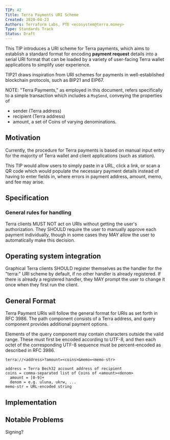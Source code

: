 ```yaml
---
TIP: 42
Title: Terra Payments URI Scheme
Created: 2020-04-23
Authors: Terraform Labs, PTE <ecosystem@terra.money>
Type: Standards Track
Status: Draft
---
```


This TIP introduces a URI scheme for Terra payments, which aims to establish a standard format for encoding **payment request** details into a serial URI format that can be loaded by a variety of user-facing Terra wallet applications to simplify user experience.

TIP21 draws inspiration from URI schemes for payments in well-established blockchain protocols, such as BIP21 and EIP67.

NOTE: "Terra Payments," as employed in this document, refers specifically to a simple transaction which includes a `MsgSend`, conveying the properties of

- sender (Terra address)
- recipient (Terra address)
- amount, a set of Coins of varying denominations.

## Motivation

Currently, the procedure for Terra payments is based on manual input entry for the majority of Terra wallet and client applications (such as station).

This TIP would allow users to simply paste in a URL, click a link, or scan a QR code which would populate the necessary payment details instead of having to enter fields in, where errors in payment address, amount, memo, and fee may arise.

## Specification

### General rules for handling

Terra clients MUST NOT act on URIs without getting the user's authorization. They SHOULD require the user to manually approve each payment individually, though in some cases they MAY allow the user to automatically make this decision.

## Operating system integration

Graphical Terra clients SHOULD register themselves as the handler for the "terra:" URI scheme by default, if no other handler is already registered. If there is already a registered handler, they MAY prompt the user to change it once when they first run the client.

## General Format

Terra Payment URIs will follow the general format for URIs as set forth in RFC 3986. The path component consists of a Terra address, and query component provides additional payment options.

Elements of the query component may contain characters outside the valid range. These must first be encoded according to UTF-8, and then each octet of the corresponding UTF-8 sequence must be percent-encoded as described in RFC 3986.

```
terra://<address>?amount=<coins>&memo=<memo-str>

address = Terra Bech32 account address of recipient
coins = comma-separated list of Coins of <amount><denom>
  amount = [0-9]+
  denom = e.g. uluna, ukrw, ...
memo-str = URL-encoded string
```

## Implementation

## Notable Problems

Signing?
